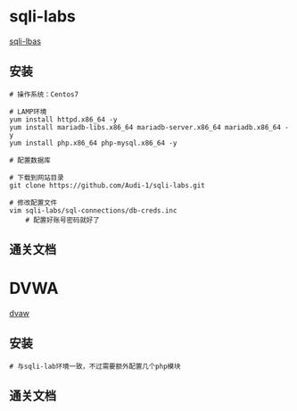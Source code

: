 # sqli-labs
[sqli-lbas](https://github.com/Audi-1/sqli-labs)

## 安装
```
# 操作系统：Centos7

# LAMP环境
yum install httpd.x86_64 -y
yum install mariadb-libs.x86_64 mariadb-server.x86_64 mariadb.x86_64 -y
yum install php.x86_64 php-mysql.x86_64 -y

# 配置数据库

# 下载到网站目录
git clone https://github.com/Audi-1/sqli-labs.git

# 修改配置文件
vim sqli-labs/sql-connections/db-creds.inc
	# 配置好账号密码就好了
```

## 通关文档

# DVWA
[dvaw](https://github.com/ethicalhack3r/DVWA)

## 安装
```
# 与sqli-lab环境一致，不过需要额外配置几个php模块
```

## 通关文档
